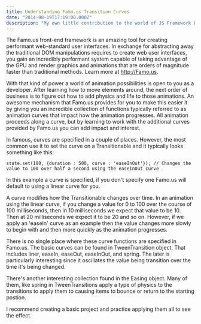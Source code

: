 ```yaml
---
title: Understanding Famo.us Transition Curves
date: "2014-08-19T17:19:00.000Z"
description: "My own little contribution to the world of JS Framework burnout."
---
```


The Famo.us front-end framework is an amazing tool for creating performant
web-standard user interfaces. In exchange for abstracting away the traditional
DOM manipulations requires to create web user interfaces, you gain an incredibly
performant system capable of taking advantage of the GPU and render graphics and
animations that are orders of magnitude faster than traditional methods. Learn
more at http://Famo.us.

With that kind of power a world of animation possibilities is open to you as a
developer. After learning how to move elements around, the next order of
business is to figure out how to add physics and life to those animations. An
awesome mechanism that Famo.us provides for you to make this easier it by giving
you an incredible collection of functions typically referred to as animation
curves that impact how the animation progresses. All animation proceeds along a
curve, but by learning to work with the additional curves provided by Famo.us
you can add impact and interest.

In famous, curves are specified in a couple of places. However, the most common
use it to set the curve on a Transitionable and it typically looks something
like this:

```
state.set(100, {duration : 500, curve : 'easeInOut'}); // Changes the value to 100 over half a second using the easeInOut curve
```

In this example a curve is specified, if you don't specify one Famo.us will
default to using a linear curve for you.

A curve modifies how the Transitionable changes over time. In an animation
using the linear curve, if you change a value for 0 to 100 over the course of
100 milliseconds, then in 10 milliseconds we expect that value to be 10. Then at
20 milliseconds we expect it to be 20 and so on. However, if we apply an
'easeIn' curve as an example then the value changes more slowly to begin with
and then more quickly as the animation progresses.

There is no single place where these curve functions are specified in Famo.us.
The basic curves can be found in TweenTransition object. That includes liner,
easeIn, easeOut, easeInOut, and spring. The later is particularly interesting
since it oscillates the value being transition over the time it's being changed.

There's another interesting collection found in the Easing object. Many of them,
like spring in TweenTransitions apply a type of physics to the transitions to
apply them to causing items to bounce or return to the starting postion.

I recommend creating a basic project and practice applying them all to see the
effect.
